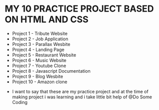 <h1 align="left">MY 10 PRACTICE PROJECT BASED ON HTML AND CSS </h1>
<ul align="left" >
  <li>Project 1 - Tribute Website</li>
  <li>Project 2 - Job Application</li>
  <li>Project 3 - Parallax Wesbite</li>
  <li>Project 4 - Landing Page</li>
  <li>Project 5 - Restaurant Website</li>
  <li>Project 6 - Music Website</li>
  <li>Project 7 - Youtube Clone</li>
  <li>Project 8 - Javascript Documentation</li>
  <li>Project 9 - Blog Wesbite</li>
  <li>Project 10 - Amazon clone</li>
</ul>


- I want to say that these are my practice project and at the time of making project i was learning and i take little bit help of @Do Some Coding 
